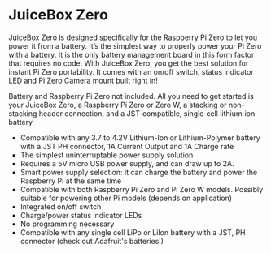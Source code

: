 <!--
---
name: JuiceBox Zero
class: board
type: power
formfactor: HAT
manufacturer: JuiceBox Zero
description: JuiceBox Zero uninterruptible power supply for the Raspberry Pi Zero and Zero W.
url: https://juiceboxzero.com/
github: https://github.com/JuiceBoxZero
buy: https://juiceboxzero.com/product/juicebox-zero-battery-management-board/
image: 'juiceboxzero.png'
pincount: 40
eeprom: no
power:
  '1':
  '2':
ground:
  '6':
  '9':
  '14':
  '20':
  '25':
  '30':
  '34':
  '39':
pin:
  '36':
    name: Low Battery
  '22':
    name: Alternate Low Battery
-->
# JuiceBox Zero

JuiceBox Zero is designed specifically for the Raspberry Pi Zero to let you power it from a battery. It’s the simplest way to properly power your Pi Zero with a battery. It is the only battery management board in this form factor that requires no code. With JuiceBox Zero, you get the best solution for instant Pi Zero portability. It comes with an on/off switch, status indicator LED and Pi Zero Camera mount built right in!

Battery and Raspberry Pi Zero not included. All you need to get started is your JuiceBox Zero, a Raspberry Pi Zero or Zero W, a stacking or non-stacking header connection, and a JST‑compatible, single‑cell lithium‑ion battery

* Compatible with any 3.7 to 4.2V Lithium-Ion or Lithium-Polymer battery with a JST PH connector, 1A Current Output and 1A Charge rate
* The simplest uninterruptable power supply solution
* Requires a 5V micro USB power supply, and can draw up to 2A. 
* Smart power supply selection: it can charge the battery and power the Raspberry Pi at the same time
* Compatible with both Raspberry Pi Zero and Pi Zero W models. Possibly suitable for powering other Pi models (depends on application)
* Integrated on/off switch
* Charge/power status indicator LEDs
* No programming necessary
* Compatible with any single cell LiPo or LiIon battery with a JST, PH connector (check out Adafruit's batteries!)